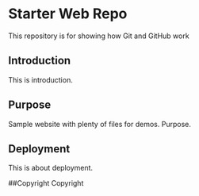 # Starter Web Repo

This repository is for showing how Git and GitHub work

## Introduction

This is introduction.

## Purpose

Sample website with plenty of files for demos. Purpose.

## Deployment

This is about deployment.

##Copyright
Copyright
